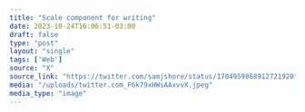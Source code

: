 ```yaml
---
title: "Scale component for writing"
date: 2023-10-24T16:06:51-03:00
draft: false
type: "post"
layout: "single"
tags: ['Web']
source: "X"
source_link: "https://twitter.com/samjshore/status/1704959868912721920"
media: "/uploads/twitter.com_F6k79xHWsAAxvvX.jpeg"
media_type: "image"
---
```


